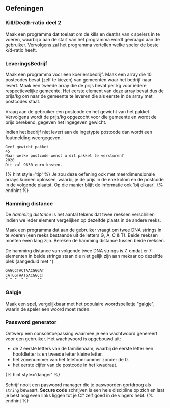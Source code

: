 ## Oefeningen


### Kill/Death-ratio deel 2

Maak een programma dat toelaat om de kills en deaths van x spelers in te voeren, waarbij x aan de start van het programma wordt gevraagd aan de gebruiker. Vervolgens zal het programma vertellen welke speler de beste k/d-ratio heeft.

### LeveringsBedrijf
Maak een programma voor een koeriersbedrijf. Maak een array die 10 postcodes bevat (zelf te kiezen) van gemeenten waar het bedrijf naar levert. Maak een tweede array die de prijs bevat per kg voor iedere respectievelijke gemeente. Het eerste element van deze array bevat dus de prijs/kg om naar de gemeente te leveren die als eerste in de array met postcodes staat.

Vraag aan de gebruiker een postcode en het gewicht van het pakket. Vervolgens wordt de prijs/kg opgezocht voor die gemeente en wordt de prijs berekend, gegeven het ingegeven gewicht.

Indien het bedrijf niet levert aan de ingetypte postcode dan wordt een foutmelding weergegeven.


```text
Geef gewicht pakket
45
Naar welke postcode wenst u dit pakket te versturen?
2020
Dit zal 9630 euro kosten.
```

{% hint style='tip' %}
Je zou deze oefening ook met meerdimensionale arrays kunnen oplossen, waarbij je de prijs in de ene kolom en de postcode in de volgende plaatst. Op die manier blijft de informatie ook 'bij elkaar'.
{% endhint %}

### Hamming distance
De *hamming distance* is het aantal tekens dat twee reeksen verschillen indien we ieder element vergelijken op dezelfde plaats in de andere reeks.

Maak een programma dat aan de gebruiker vraagt om twee DNA strings in te voeren (een reeks bestaande uit de letters G, A, C & T). Beide reeksen moeten even lang zijn. Bereken de hamming distance tussen beide reeksen.

De hamming distance van volgende twee DNA strings is 7, omdat er 7 elementen in beide strings staan die niet gelijk zijn aan mekaar op dezelfde plek (aangeduid met ``^``).

```
GAGCCTACTAACGGGAT
CATCGTAATGACGGCCT
^ ^ ^  ^ ^    ^^
```

### Galgje 
Maak een spel, vergelijkbaar met het populaire woordspelletje "galgje", waarin de speler een woord moet raden.



### Password generator 
Ontwerp een consoletoepassing waarmee je een wachtwoord genereert voor een gebruiker. Het wachtwoord is opgebouwd uit:

* de 2 eerste letters van de familienaam, waarbij de eerste letter een hoofdletter is en tweede letter kleine letter. 
* het zonenummer van het telefoonnummer zonder de 0.
* het eerste cijfer van de postcode in het kwadraat.

{% hint style='danger' %}

Schrijf nooit een paswoord manager die je paswoorden gortdroog als ``string`` bewaart. **Secure code** schrijven is een hele discipline op zich en laat je best nog even links liggen tot je C# zelf goed in de vingers hebt.
{% endhint %}

